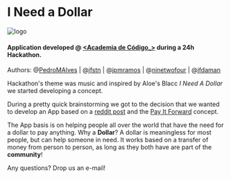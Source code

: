 # I Need a Dollar

![logo](http://i.imgur.com/XUZh2K3.png)

#### Application developed @ [<Academia de Código_>](http://academiadecodigo.org/) during a 24h Hackathon.

Authors: @[PedroMAlves](https://github.com/PedroMAlves) | @[jfstn](https://github.com/jfstn) | @[jpmramos](https://github.com/jpmramos) | @[ninetwofour](https://github.com/ninetwofour) | @[jfdaman](https://github.com/jfdaman)

Hackathon's theme was music and inspired by Aloe's Blacc _I Need A Dollar_ we started developing a concept.

During a pretty quick brainstorming we got to the decision that we wanted to develop an App based on a [reddit post](https://www.reddit.com/r/Bitcoin/comments/6dzp1p/i_just_bought_my_younger_brother_a_beer_in_korea/) and the [Pay It Forward](https://payitforwardday.com/about/how-does-it-work/) concept.

The App basis is on helping people all over the world that have the need for a dollar to pay anything. Why a **Dollar**?
A dollar is meaningless for most people, but can help someone in need.
It works based on a transfer of money from person to person, as long as they both have are part of the **community**!

Any questions?
Drop us an e-mail!


